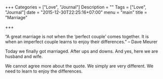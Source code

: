 +++
Categories = ["Love", "Journal"]
Description = ""
Tags = ["Love", "Journal"]
date = "2015-12-30T22:25:16+07:00"
menu = "main"
title = "Marriage"

+++

“A great marriage is not when the ‘perfect couple’ comes together. It is when an imperfect couple learns to enjoy their differences.”
– Dave Meurer

Today we finally got marriaged. After ups and downs. And yes, here we are husband and wife.

We cannot agree more about the quote. We simply are very different. We need to learn to enjoy the differences.